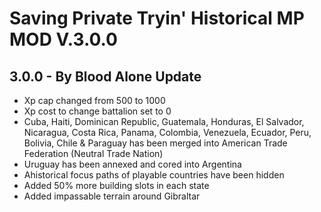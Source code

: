 # Saving Private Tryin' Historical MP MOD V.3.0.0

## 3.0.0 - By Blood Alone Update

- Xp cap changed from 500 to 1000
- Xp cost to change battalion set to 0
- Cuba, Haiti, Dominican Republic, Guatemala, Honduras, El Salvador, Nicaragua, Costa Rica, Panama, Colombia, Venezuela, Ecuador, Peru, Bolivia, Chile & Paraguay has been merged into American Trade Federation (Neutral Trade Nation)
- Uruguay has been annexed and cored into Argentina
- Ahistorical focus paths of playable countries have been hidden
- Added 50% more building slots in each state
- Added impassable terrain around Gibraltar